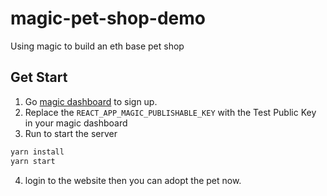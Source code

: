 # magic-pet-shop-demo

Using magic to build an eth base pet shop

## Get Start

1. Go [magic dashboard](https://dashboard.magic.link/) to sign up.
2. Replace the `REACT_APP_MAGIC_PUBLISHABLE_KEY` with the Test Public Key in your magic dashboard
3. Run to start the server

```bash
yarn install
yarn start
```
4. login to the website then you can adopt the pet now.